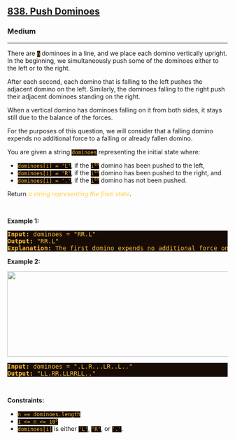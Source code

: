 <h2><a href="https://leetcode.com/problems/push-dominoes/">838. Push Dominoes</a></h2><h3>Medium</h3><hr><div><p>There are <code style="background-color: rgb(22, 11, 5) !important; color: rgb(255, 189, 59) !important;">n</code> dominoes in a line, and we place each domino vertically upright. In the beginning, we simultaneously push some of the dominoes either to the left or to the right.</p>

<p>After each second, each domino that is falling to the left pushes the adjacent domino on the left. Similarly, the dominoes falling to the right push their adjacent dominoes standing on the right.</p>

<p>When a vertical domino has dominoes falling on it from both sides, it stays still due to the balance of the forces.</p>

<p>For the purposes of this question, we will consider that a falling domino expends no additional force to a falling or already fallen domino.</p>

<p>You are given a string <code style="background-color: rgb(22, 11, 5) !important; color: rgb(255, 189, 59) !important;">dominoes</code> representing the initial state where:</p>

<ul>
	<li><code style="background-color: rgb(22, 11, 5) !important; color: rgb(255, 189, 59) !important;">dominoes[i] = 'L'</code>, if the <code style="background-color: rgb(22, 11, 5) !important; color: rgb(255, 189, 59) !important;">i<sup>th</sup></code> domino has been pushed to the left,</li>
	<li><code style="background-color: rgb(22, 11, 5) !important; color: rgb(255, 189, 59) !important;">dominoes[i] = 'R'</code>, if the <code style="background-color: rgb(22, 11, 5) !important; color: rgb(255, 189, 59) !important;">i<sup>th</sup></code> domino has been pushed to the right, and</li>
	<li><code style="background-color: rgb(22, 11, 5) !important; color: rgb(255, 189, 59) !important;">dominoes[i] = '.'</code>, if the <code style="background-color: rgb(22, 11, 5) !important; color: rgb(255, 189, 59) !important;">i<sup>th</sup></code> domino has not been pushed.</li>
</ul>

<p>Return <em style="color: rgb(255, 206, 70) !important;">a string representing the final state</em>.</p>

<p>&nbsp;</p>
<p><strong>Example 1:</strong></p>

<pre style="background-color: rgb(22, 11, 5) !important; color: rgb(255, 190, 59) !important;"><strong>Input:</strong> dominoes = "RR.L"
<strong>Output:</strong> "RR.L"
<strong>Explanation:</strong> The first domino expends no additional force on the second domino.
</pre>

<p><strong>Example 2:</strong></p>
<img alt="" src="https://s3-lc-upload.s3.amazonaws.com/uploads/2018/05/18/domino.png" style="height: 196px; width: 512px; filter: saturate(0.9) var(--ml-blue-filter) brightness(0.8);">
<pre style="background-color: rgb(22, 11, 5) !important; color: rgb(255, 190, 59) !important;"><strong>Input:</strong> dominoes = ".L.R...LR..L.."
<strong>Output:</strong> "LL.RR.LLRRLL.."
</pre>

<p>&nbsp;</p>
<p><strong>Constraints:</strong></p>

<ul>
	<li><code style="background-color: rgb(22, 11, 5) !important; color: rgb(255, 189, 59) !important;">n == dominoes.length</code></li>
	<li><code style="background-color: rgb(22, 11, 5) !important; color: rgb(255, 189, 59) !important;">1 &lt;= n &lt;= 10<sup>5</sup></code></li>
	<li><code style="background-color: rgb(22, 11, 5) !important; color: rgb(255, 189, 59) !important;">dominoes[i]</code> is either <code style="background-color: rgb(22, 11, 5) !important; color: rgb(255, 189, 59) !important;">'L'</code>, <code style="background-color: rgb(22, 11, 5) !important; color: rgb(255, 189, 59) !important;">'R'</code>, or <code style="background-color: rgb(22, 11, 5) !important; color: rgb(255, 189, 59) !important;">'.'</code>.</li>
</ul>
</div>